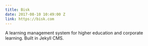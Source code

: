```yaml
---
title: Bisk
date: 2017-08-10 10:49:00 Z
link: https://bisk.com
---
```


A learning management system for higher education and corporate learning. Built in Jekyll CMS.